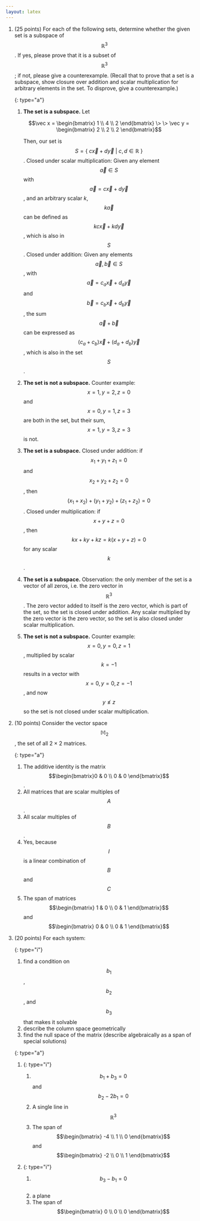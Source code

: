 ```yaml
---
layout: latex
---
```

1. (25 points) For each of the following sets, determine whether the given set is a subspace
of $$\mathbb{R}^3$$. If yes, please prove that it is a subset of $$\mathbb{R}^3$$; if not, please give a counterexample.
(Recall that to prove that a set is a subspace, show closure over addition and scalar
multiplication for arbitrary elements in the set. To disprove, give a counterexample.)

   {: type="a"}
   1. **The set is a subspace.** Let

      $$\vec x = \begin{bmatrix} 1 \\ 4 \\ 2 \end{bmatrix} \> \>
      \vec y = \begin{bmatrix} 2 \\ 2 \\ 2 \end{bmatrix}$$

      Then, our set is
      $$S = \left\{ \> c\vec x + d\vec y \>
      \middle\vert \> c,d \in \mathbb{R} \> \right\}$$.
      Closed under scalar multiplication:
      Given any element $$\vec a \in S$$ with $$\vec a = c\vec x + d\vec y$$,
      and an arbitrary scalar *k*, $$k\vec a$$ can be defined as $$kc\vec x + kd\vec y$$,
      which is also in $$S$$.
      Closed under addition:
      Given any elements $$\vec a, \vec b \in S$$, with $$\vec a = c_{a}\vec x + d_{a}\vec y$$
      and $$\vec b = c_{b}\vec x + d_{b}\vec y$$, the sum $$\vec a + \vec b$$ can
      be expressed as $$(c_{a} + c_{b})\vec x + (d_{a} + d_{b})\vec y$$,
      which is also in the set $$S$$.

   2. **The set is not a subspace.** Counter example: $$x = 1, y = 2, z = 0$$ and $$x = 0, y = 1, z = 3$$ are both
   in the set, but their sum, $$x = 1, y = 3, z = 3$$ is not.

   3. **The set is a subspace.** Closed under addition: if $$x_1 + y_1 + z_1 = 0$$
   and $$x_2 + y_2 + z_2 = 0$$, then $$(x_1 + x_2) + (y_1 + y_2) + (z_1 + z_2) = 0$$.
   Closed under multiplication: if $$x + y + z = 0$$, then
   $$kx + ky + kz = k(x + y + z) = 0$$ for any scalar $$k$$.

   4. **The set is a subspace.** Observation: the only member of the set is a
   vector of all zeros, i.e. the zero vector in $$\mathbb{R}^3$$. The zero vector
   added to itself is the zero vector, which is part of the set, so the set is
   closed under addition. Any scalar multiplied by the zero vector is the zero
   vector, so the set is also closed under scalar multiplication.

   5. **The set is not a subspace.** Counter example: $$x = 0, y = 0, z = 1$$,
   multiplied by scalar $$k = -1$$ results in a vector with $$x = 0, y = 0, z = -1$$,
   and now $$y \not \leq z$$ so the set is not closed under scalar multiplication.

2. (10 points) Consider the vector space $$\mathbb{M}_2$$, the set of all 2 × 2 matrices.

   {: type="a"}
   1. The additive identity is the matrix $$\begin{bmatrix}0 & 0 \\ 0 & 0 \end{bmatrix}$$.
   2. All matrices that are scalar multiples of $$A$$.
   3. All scalar multiples of $$B$$.
   4. Yes, because $$I$$ is a linear combination of $$B$$ and $$C$$
   5. The span of matrices $$\begin{bmatrix} 1 & 0 \\ 0 & 1 \end{bmatrix}$$ and
   $$\begin{bmatrix} 0 & 0 \\ 0 & 1 \end{bmatrix}$$

3. (20 points) For each system:

   {: type="i"}
   1. find a condition on $$b_1$$, $$b_2$$, and $$b_3$$ that makes it solvable
   2. describe the column space geometrically
   3. find the null space of the matrix (describe algebraically as a span of special solutions)

   {: type="a"}
   1. <span></span>
      {: type="i"}
      1. $$b_1 + b_3 = 0$$ and $$b_2 - 2b_1 = 0$$
      2. A single line in $$\mathbb{R}^3$$
      3. The span of $$\begin{bmatrix} -4 \\ 1 \\ 0 \end{bmatrix}$$ and
      $$\begin{bmatrix} -2 \\ 0 \\ 1 \end{bmatrix}$$

   2. <span></span>
      {: type="i"}
      1. $$b_3 - b_1 = 0$$&nbsp;
      2. a plane
      3. The span of $$\begin{bmatrix} 0 \\ 0 \\ 0 \end{bmatrix}$$

